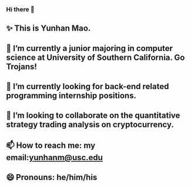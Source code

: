 ### Hi there 👋

<!--
**YunhanMao/YunhanMao** is a ✨ _special_ ✨ repository because its `README.md` (this file) appears on your GitHub profile.

Here are some ideas to get you started:
!-->

## ✨ This is Yunhan Mao.

## 🔭 I’m currently a junior majoring in computer science at University of Southern California. Go Trojans!

## 🌱 I’m currently looking for back-end related programming internship positions.

## 👯 I’m looking to collaborate on the quantitative strategy trading analysis on cryptocurrency.

## 📫 How to reach me: my email:yunhanm@usc.edu

## 😄 Pronouns: he/him/his
